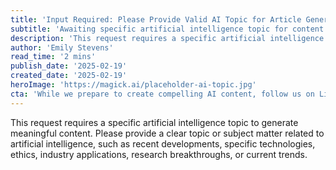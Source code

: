 ```yaml
---
title: 'Input Required: Please Provide Valid AI Topic for Article Generation'
subtitle: 'Awaiting specific artificial intelligence topic for content creation'
description: 'This request requires a specific artificial intelligence topic to generate meaningful content. Please provide a clear topic or subject matter related to artificial intelligence, such as recent developments, specific technologies, ethics, industry applications, research breakthroughs, or current trends.'
author: 'Emily Stevens'
read_time: '2 mins'
publish_date: '2025-02-19'
created_date: '2025-02-19'
heroImage: 'https://magick.ai/placeholder-ai-topic.jpg'
cta: 'While we prepare to create compelling AI content, follow us on LinkedIn to stay updated on the latest developments in artificial intelligence and technology.'
---
```


This request requires a specific artificial intelligence topic to generate meaningful content. Please provide a clear topic or subject matter related to artificial intelligence, such as recent developments, specific technologies, ethics, industry applications, research breakthroughs, or current trends.
